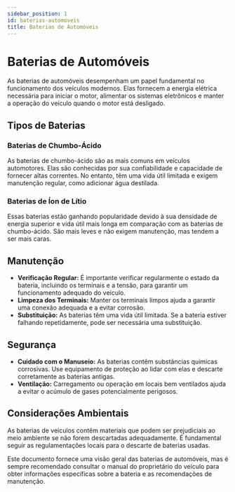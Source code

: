 ```yaml
---
sidebar_position: 1
id: baterias-automoveis
title: Baterias de Automóveis
---
```


# Baterias de Automóveis

As baterias de automóveis desempenham um papel fundamental no funcionamento dos veículos modernos. Elas fornecem a energia elétrica necessária para iniciar o motor, alimentar os sistemas eletrônicos e manter a operação do veículo quando o motor está desligado.

## Tipos de Baterias

### Baterias de Chumbo-Ácido

As baterias de chumbo-ácido são as mais comuns em veículos automotores. Elas são conhecidas por sua confiabilidade e capacidade de fornecer altas correntes. No entanto, têm uma vida útil limitada e exigem manutenção regular, como adicionar água destilada.

### Baterias de Íon de Lítio

Essas baterias estão ganhando popularidade devido à sua densidade de energia superior e vida útil mais longa em comparação com as baterias de chumbo-ácido. São mais leves e não exigem manutenção, mas tendem a ser mais caras.

## Manutenção

- **Verificação Regular:** É importante verificar regularmente o estado da bateria, incluindo os terminais e a tensão, para garantir um funcionamento adequado do veículo.
- **Limpeza dos Terminais:** Manter os terminais limpos ajuda a garantir uma conexão adequada e a evitar corrosão.
- **Substituição:** As baterias têm uma vida útil limitada. Se a bateria estiver falhando repetidamente, pode ser necessária uma substituição.

## Segurança

- **Cuidado com o Manuseio:** As baterias contêm substâncias químicas corrosivas. Use equipamento de proteção ao lidar com elas e descarte corretamente as baterias antigas.
- **Ventilação:** Carregamento ou operação em locais bem ventilados ajuda a evitar o acúmulo de gases potencialmente perigosos.

## Considerações Ambientais

As baterias de veículos contêm materiais que podem ser prejudiciais ao meio ambiente se não forem descartadas adequadamente. É fundamental seguir as regulamentações locais para o descarte de baterias usadas.

Este documento fornece uma visão geral das baterias de automóveis, mas é sempre recomendado consultar o manual do proprietário do veículo para obter informações específicas sobre a bateria e as recomendações de manutenção.


